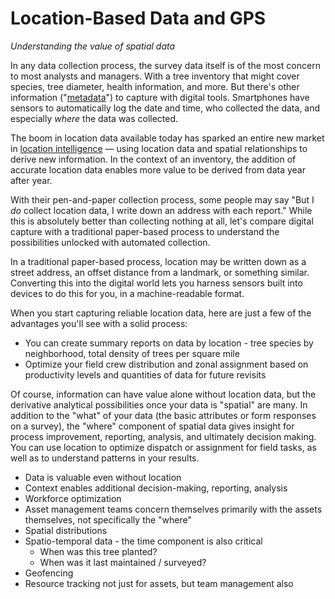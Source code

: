 # Location-Based Data and GPS

_Understanding the value of spatial data_

In any data collection process, the survey data itself is of the most concern to most analysts and managers. With a tree inventory that might cover species, tree diameter, health information, and more. But there's other information ("[metadata](https://en.wikipedia.org/wiki/Metadata)") to capture with digital tools. Smartphones have sensors to automatically log the date and time, who collected the data, and especially _where_ the data was collected.

The boom in location data available today has sparked an entire new market in [location intelligence](https://en.wikipedia.org/wiki/Location_intelligence) &mdash; using location data and spatial relationships to derive new information. In the context of an inventory, the addition of accurate location data enables more value to be derived from data year after year.

With their pen-and-paper collection process, some people may say "But I _do_ collect location data, I write down an address with each report." While this is absolutely better than collecting nothing at all, let's compare digital capture with a traditional paper-based process to understand the possibilities unlocked with automated collection.

In a traditional paper-based process, location may be written down as a street address, an offset distance from a landmark, or something similar. Converting this into the digital world lets you harness sensors built into devices to do this for you, in a machine-readable format.

When you start capturing reliable location data, here are just a few of the advantages you'll see with a solid process:

* You can create summary reports on data by location - tree species by neighborhood, total density of trees per square mile
* Optimize your field crew distribution and zonal assignment based on productivity levels and quantities of data for future revisits

Of course, information can have value alone without location data, but the derivative analytical possibilities once your data is "spatial" are many. In addition to the "what" of your data (the basic attributes or form responses on a survey), the "where" component of spatial data gives insight for process improvement, reporting, analysis, and ultimately decision making. You can use location to optimize dispatch or assignment for field tasks, as well as to understand patterns in your results.

* Data is valuable even without location
* Context enables additional decision-making, reporting, analysis
* Workforce optimization
* Asset management teams concern themselves primarily with the assets themselves, not specifically the "where"
* Spatial distributions
* Spatio-temporal data - the time component is also critical
  * When was this tree planted?
  * When was it last maintained / surveyed?
* Geofencing
* Resource tracking not just for assets, but team management also
